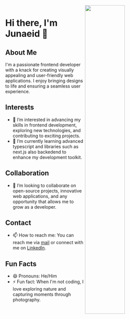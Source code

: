 
<picture>
    <source media="(prefers-color-scheme: dark)" srcset="https://github-readme-stats-ouuan.vercel.app/api?username=ouuan&theme=dark&show_icons=true">
    <img align="right" width="50%" src="https://github-readme-stats-ouuan.vercel.app/api?username=ouuan&show_icons=true">
</picture>

 
 # Hi there, I'm Junaeid 👋

## About Me
I'm a passionate frontend developer with a knack for creating visually appealing and user-friendly web applications. I enjoy bringing designs to life and ensuring a seamless user experience.

## Interests
- 👀 I’m interested in advancing my skills in frontend development, exploring new technologies, and contributing to exciting projects.
- 🌱 I’m currently learning advanced typescript  and libraries such as next.js also backedend to enhance my development toolkit.

## Collaboration
- 💞️ I’m looking to collaborate on open-source projects, innovative web applications, and any opportunity that allows me to grow as a developer.

## Contact
- 📫 How to reach me: You can reach me via [mail](mailto:junaeidahmed979@gmail.com) or connect with me on [LinkedIn](https://www.linkedin.com).

## Fun Facts
- 😄 Pronouns: He/Him
- ⚡ Fun fact: When I'm not coding, I love exploring nature and capturing moments through photography.

<!---
Junaeid11/Junaeid11 is a ✨ special ✨ repository because its `README.md` (this file) appears on your GitHub profile.
You can click the Preview link to take a look at your changes.
--->
